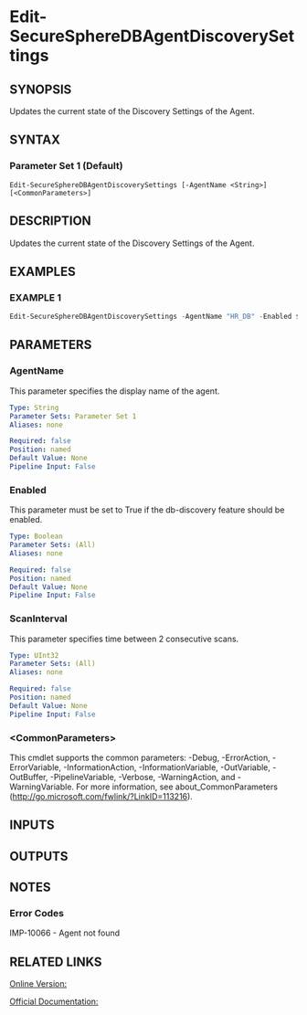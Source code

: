 ﻿# Edit-SecureSphereDBAgentDiscoverySettings

## SYNOPSIS
Updates the current state of the Discovery Settings of the Agent.

## SYNTAX

### Parameter Set 1 (Default)
```
Edit-SecureSphereDBAgentDiscoverySettings [-AgentName <String>] [<CommonParameters>]
```

## DESCRIPTION
Updates the current state of the Discovery Settings of the Agent.

## EXAMPLES

### EXAMPLE 1

```powershell
Edit-SecureSphereDBAgentDiscoverySettings -AgentName "HR_DB" -Enabled $false -ScanInterval 240
```

## PARAMETERS

### AgentName
This parameter specifies the display name of the agent.

```yaml
Type: String
Parameter Sets: Parameter Set 1
Aliases: none

Required: false
Position: named
Default Value: None
Pipeline Input: False
```

### Enabled
This parameter must be set to True if the db-discovery feature should be enabled.

```yaml
Type: Boolean
Parameter Sets: (All)
Aliases: none

Required: false
Position: named
Default Value: None
Pipeline Input: False
```

### ScanInterval
This parameter specifies time between 2 consecutive scans.

```yaml
Type: UInt32
Parameter Sets: (All)
Aliases: none

Required: false
Position: named
Default Value: None
Pipeline Input: False
```

### \<CommonParameters\>
This cmdlet supports the common parameters: -Debug, -ErrorAction, -ErrorVariable, -InformationAction, -InformationVariable, -OutVariable, -OutBuffer, -PipelineVariable, -Verbose, -WarningAction, and -WarningVariable. For more information, see about_CommonParameters (http://go.microsoft.com/fwlink/?LinkID=113216).

## INPUTS

## OUTPUTS

## NOTES

### Error Codes
IMP-10066 - Agent not found

## RELATED LINKS

[Online Version:](https://github.com/akshinmustafayev/SecureSpherePS/tree/master/Documentation)

[Official Documentation:](https://docs.imperva.com/bundle/v13.6-api-reference-guide/page/65311.htm)




